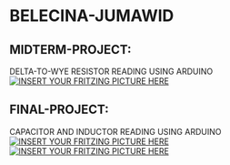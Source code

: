 # BELECINA-JUMAWID
## MIDTERM-PROJECT:
DELTA-TO-WYE RESISTOR READING USING ARDUINO
<br>
[![INSERT YOUR FRITZING PICTURE HERE](https://github.com/BSCPE-2B-EE-1-TERM-1-S-Y-19-20/LANIBA-BITASOLO/blob/master/MIDTERM%20WYE%20-%20DELTA%20FZZ%20FILE.png)]()


## FINAL-PROJECT:
CAPACITOR AND INDUCTOR READING USING ARDUINO
<br>
[![INSERT YOUR FRITZING PICTURE HERE](https://github.com/grympsiery/BELECINA-JUMAWID/blob/master/CAPACITANCE.PNG)]()
[![INSERT YOUR FRITZING PICTURE HERE](https://github.com/grympsiery/BELECINA-JUMAWID/blob/master/INDUCTANCE.PNG)]()

